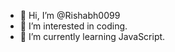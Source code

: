 - 👋 Hi, I’m @Rishabh0099
- 👀 I’m interested in coding.
- 🌱 I’m currently learning JavaScript.

<!---
Rishabh0099/Rishabh0099 is a ✨ special ✨ repository because its `README.md` (this file) appears on your GitHub profile.
You can click the Preview link to take a look at your changes.
--->
